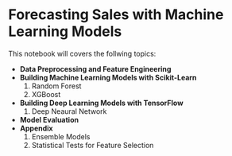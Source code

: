 # Forecasting Sales with Machine Learning Models
This notebook will covers the follwing topics:
- **Data Preprocessing and Feature Engineering**
- **Building Machine Learning Models with Scikit-Learn**
  1. Random Forest
  2. XGBoost
- **Building Deep Learning Models with TensorFlow**
  1. Deep Neaural Network
- **Model Evaluation**
- **Appendix**
  1. Ensemble Models
  2. Statistical Tests for Feature Selection
